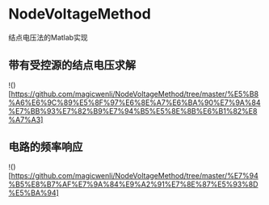 # NodeVoltageMethod
结点电压法的Matlab实现

## 带有受控源的结点电压求解
!()[https://github.com/magicwenli/NodeVoltageMethod/tree/master/%E5%B8%A6%E6%9C%89%E5%8F%97%E6%8E%A7%E6%BA%90%E7%9A%84%E7%BB%93%E7%82%B9%E7%94%B5%E5%8E%8B%E6%B1%82%E8%A7%A3]

## 电路的频率响应
!()[https://github.com/magicwenli/NodeVoltageMethod/tree/master/%E7%94%B5%E8%B7%AF%E7%9A%84%E9%A2%91%E7%8E%87%E5%93%8D%E5%BA%94]
